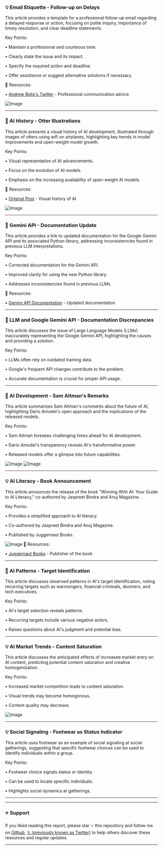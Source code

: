 ### 💡 Email Etiquette - Follow-up on Delays

This article provides a template for a professional follow-up email regarding a delayed response or action, focusing on polite inquiry, importance of timely resolution, and clear deadline statements.

Key Points:

• Maintain a professional and courteous tone.


• Clearly state the issue and its impact.


• Specify the required action and deadline.


• Offer assistance or suggest alternative solutions if necessary.


🔗 Resources:


• [Andrew Bolis's Twitter](https://x.com/AndrewBolis) -  Professional communication advice


![Image](https://pbs.twimg.com/amplify_video_thumb/1927115782476996608/img/Hk1Z21VCiAIaL_KS.jpg)


---

### 🤖 AI History - Otter Illustrations

This article presents a visual history of AI development, illustrated through images of otters using wifi on airplanes, highlighting key trends in model improvements and open-weight model growth.

Key Points:

• Visual representation of AI advancements.


• Focus on the evolution of AI models.


• Emphasis on the increasing availability of open-weight AI models.


🔗 Resources:


• [Original Post](https://x.com/emollick/status/1929306757903319089) -  Visual history of AI


![Image](https://pbs.twimg.com/media/GsZGRR8X0AANqhG?format=jpg&name=small)


---

### 🤖 Gemini API - Documentation Update

This article provides a link to updated documentation for the Google Gemini API and its associated Python library, addressing inconsistencies found in previous LLM interpretations.

Key Points:

• Corrected documentation for the Gemini API.


• Improved clarity for using the new Python library.


• Addresses inconsistencies found in previous LLMs.


🔗 Resources:


• [Gemini API Documentation](https://github.com/Dicklesworthstone/gemini-api-updater-doc/blob/main/README.md?plain=1) - Updated documentation


---

### 🤖 LLM and Google Gemini API - Documentation Discrepancies

This article discusses the issue of Large Language Models (LLMs) inaccurately representing the Google Gemini API, highlighting the causes and providing a solution.

Key Points:

• LLMs often rely on outdated training data.


• Google's frequent API changes contribute to the problem.


• Accurate documentation is crucial for proper API usage.


---

### 🤖 AI Development - Sam Altman's Remarks

This article summarizes Sam Altman's comments about the future of AI, highlighting Dario Amodei's open approach and the implications of the released models.

Key Points:

• Sam Altman foresees challenging times ahead for AI development.


• Dario Amodei's transparency reveals AI's transformative power.


• Released models offer a glimpse into future capabilities.


![Image](https://pbs.twimg.com/amplify_video_thumb/1929443133852381184/img/78etDZvKIrLzSdJh.jpg)
![Image](https://pbs.twimg.com/amplify_video_thumb/1929443133852381184/img/78etDZvKIrLzSdJh?format=jpg&name=240x240)


---

### 💡 AI Literacy - Book Announcement

This article announces the release of the book "Winning With AI: Your Guide to AI Literacy," co-authored by Jaspreet Bindra and Anuj Magazine.

Key Points:

• Provides a simplified approach to AI literacy.


• Co-authored by Jaspreet Bindra and Anuj Magazine.


• Published by Juggernaut Books.


![Image](https://pbs.twimg.com/amplify_video_thumb/1929377227550113792/img/Zrxb4epfIz5rXDY8.jpg)
🔗 Resources:

• [Juggernaut Books](https://x.com/juggernautbooks) - Publisher of the book


---

### 🤖 AI Patterns - Target Identification

This article discusses observed patterns in AI's target identification, noting recurring targets such as warmongers, financial criminals, doomers, and tech executives.

Key Points:

• AI's target selection reveals patterns.


• Recurring targets include various negative actors.


• Raises questions about AI's judgment and potential bias.



---

### 💡 AI Market Trends - Content Saturation

This article discusses the anticipated effects of increased market entry on AI content, predicting potential content saturation and creative homogenization.

Key Points:

• Increased market competition leads to content saturation.


• Visual trends may become homogenous.


• Content quality may decrease.


![Image](https://pbs.twimg.com/media/GsY_0bsaoAA221F?format=jpg&name=small)


---

### 💡 Social Signaling - Footwear as Status Indicator

This article uses footwear as an example of social signaling at social gatherings, suggesting that specific footwear choices can be used to identify individuals within a group.

Key Points:

• Footwear choice signals status or identity.


• Can be used to locate specific individuals.


• Highlights social dynamics at gatherings.


---


---

### ⭐️ Support

If you liked reading this report, please star ⭐️ this repository and follow me on [Github](https://github.com/Drix10), [𝕏 (previously known as Twitter)](https://x.com/DRIX_10_) to help others discover these resources and regular updates.

---